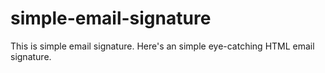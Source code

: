 # simple-email-signature
This is simple email signature. Here's an simple eye-catching HTML email signature.
